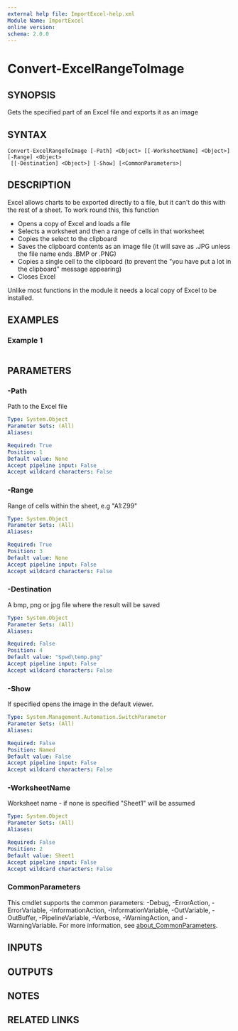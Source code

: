 ```yaml
---
external help file: ImportExcel-help.xml
Module Name: ImportExcel
online version:
schema: 2.0.0
---
```


# Convert-ExcelRangeToImage

## SYNOPSIS
Gets the specified part of an Excel file and exports it as an image

## SYNTAX

```
Convert-ExcelRangeToImage [-Path] <Object> [[-WorksheetName] <Object>] [-Range] <Object>
 [[-Destination] <Object>] [-Show] [<CommonParameters>]
```

## DESCRIPTION
Excel allows charts to be exported directly to a file, but it can't do this with the rest of a sheet.
To work round this, this function

* Opens a copy of Excel and loads a file
* Selects a worksheet and then a range of cells in that worksheet
* Copies the select to the clipboard
* Saves the clipboard contents as an image file (it will save as .JPG unless the file name ends .BMP or .PNG)
* Copies a single cell to the clipboard (to prevent the "you have put a lot in the clipboard" message appearing)
* Closes Excel

Unlike most functions in the module it needs a local copy of Excel to be installed.

## EXAMPLES

### Example 1
```powershell

```



## PARAMETERS

### -Path
Path to the Excel file

```yaml
Type: System.Object
Parameter Sets: (All)
Aliases:

Required: True
Position: 1
Default value: None
Accept pipeline input: False
Accept wildcard characters: False
```

### -Range
Range of cells within the sheet, e.g "A1:Z99"

```yaml
Type: System.Object
Parameter Sets: (All)
Aliases:

Required: True
Position: 3
Default value: None
Accept pipeline input: False
Accept wildcard characters: False
```

### -Destination
A bmp, png or jpg file where the result will be saved

```yaml
Type: System.Object
Parameter Sets: (All)
Aliases:

Required: False
Position: 4
Default value: "$pwd\temp.png"
Accept pipeline input: False
Accept wildcard characters: False
```

### -Show
If specified opens the image in the default viewer.

```yaml
Type: System.Management.Automation.SwitchParameter
Parameter Sets: (All)
Aliases:

Required: False
Position: Named
Default value: False
Accept pipeline input: False
Accept wildcard characters: False
```

### -WorksheetName
Worksheet name - if none is specified "Sheet1" will be assumed

```yaml
Type: System.Object
Parameter Sets: (All)
Aliases:

Required: False
Position: 2
Default value: Sheet1
Accept pipeline input: False
Accept wildcard characters: False
```

### CommonParameters
This cmdlet supports the common parameters: -Debug, -ErrorAction, -ErrorVariable, -InformationAction, -InformationVariable, -OutVariable, -OutBuffer, -PipelineVariable, -Verbose, -WarningAction, and -WarningVariable. For more information, see [about_CommonParameters](http://go.microsoft.com/fwlink/?LinkID=113216).

## INPUTS

## OUTPUTS

## NOTES

## RELATED LINKS
